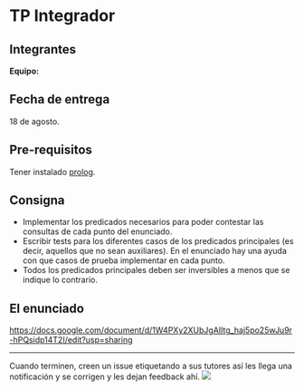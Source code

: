 # TP Integrador

## Integrantes

**Equipo:** 

## Fecha de entrega

18 de agosto.

## Pre-requisitos

Tener instalado [prolog](https://github.com/pdep-utn/enunciados-miercoles-noche/blob/master/pages/prolog/entorno.md).

## Consigna

- Implementar los predicados necesarios para poder contestar las consultas de cada punto del enunciado.
- Escribir tests para los diferentes casos de los predicados principales (es decir, aquellos que no sean auxiliares). En el enunciado hay una ayuda con que casos de prueba implementar en cada punto.
- Todos los predicados principales deben ser inversibles a menos que se indique lo contrario.

## El enunciado

https://docs.google.com/document/d/1W4PXy2XUbJgAIltg_haj5po25wJu9r-hPQsidp14T2I/edit?usp=sharing

--------------------------

Cuando terminen, creen un issue etiquetando a sus tutores así les llega una notificación y se corrigen y les dejan feedback ahí.
![](https://i.imgur.com/ypeXpBw.gif)
